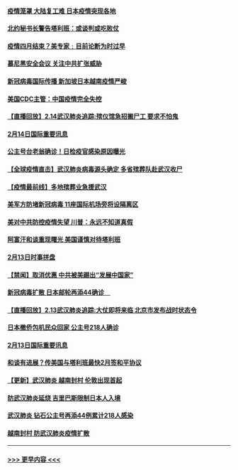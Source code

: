 #### [疫情笼罩 大陆复工难 日本疫情突现各地](../pages/prog202/a102777455.md?t=02150833) 
#### [北约秘书长警告塔利班：或谈判或吃败仗](../pages/prog202/a102777442.md?t=02150833) 
#### [疫情四月结束？美专家﹕目前论断为时过早](../pages/prog202/a102777248.md?t=02150833) 
#### [慕尼黑安全会议 关注中共扩张威胁](../pages/prog202/a102777254.md?t=02150833) 
#### [新冠病毒国际传播 新加坡日本越南疫情严峻](../pages/prog202/a102777245.md?t=02150833) 
#### [美国CDC主管：中国疫情完全失控](../pages/prog202/a102777236.md?t=02150833) 
#### [【直播回放】2.14武汉肺炎追踪:殡仪馆急招搬尸工 要求不怕鬼](../pages/prog202/a102777141.md?t=02150833) 
#### [2月14日国际重要讯息](../pages/prog202/a102777073.md?t=02150833) 
#### [公主号台老翁确诊！日检疫官感染原因曝光](../pages/prog202/a102777075.md?t=02150833) 
#### [【全球疫情直击】武汉肺炎病毒源头确定 多省殡葬队赴武汉收尸](../pages/prog202/a102777026.md?t=02150833) 
#### [【疫情最前线】多地殡葬业急援武汉](../pages/prog202/a102776986.md?t=02150833) 
#### [美军方防堵新冠病毒 11座国际机场旁将设隔离区](../pages/prog202/a102776870.md?t=02150833) 
#### [美对中共防控疫情失望 川普：永远不知道真假](../pages/prog202/a102776836.md?t=02150833) 
#### [阿富汗和谈重现曙光 美国谨慎对待塔利班](../pages/prog202/a102776748.md?t=02150833) 
#### [2月13日时事拼盘](../pages/prog202/a102776689.md?t=02150833) 
#### [【禁闻】取消优惠 中共被美踢出“发展中国家”](../pages/prog202/a102776670.md?t=02150833) 
#### [新冠病毒扩散 日本邮轮再添44确诊　](../pages/prog202/a102776518.md?t=02150833) 
#### [【直播回放】2.13武汉肺炎追踪:大仗即将来临 北京市发布战时状态令](../pages/prog202/a102776399.md?t=02150833) 
#### [日本撤侨包机民众回家 公主号218人确诊](../pages/prog202/a102776346.md?t=02150833) 
#### [2月13日国际重要讯息](../pages/prog202/a102776339.md?t=02150833) 
#### [和谈有进展？传美国与塔利班最快2月签和平协议](../pages/prog202/a102776291.md?t=02150833) 
#### [【更新】武汉肺炎 越南封村 伦敦出现首起](../pages/prog202/a102770740.md?t=02150833) 
#### [防武汉肺炎延烧 吉里巴斯限制日本人入境](../pages/prog202/a102776276.md?t=02150833) 
#### [武汉肺炎 钻石公主号再添44例累计218人感染](../pages/prog202/a102776089.md?t=02150833) 
#### [越南封村 防武汉肺炎疫情扩散](../pages/prog202/a102776214.md?t=02150833) 

----
#### [ >>> 更早内容 <<< ](../indexes/prog202-earlier.md)
